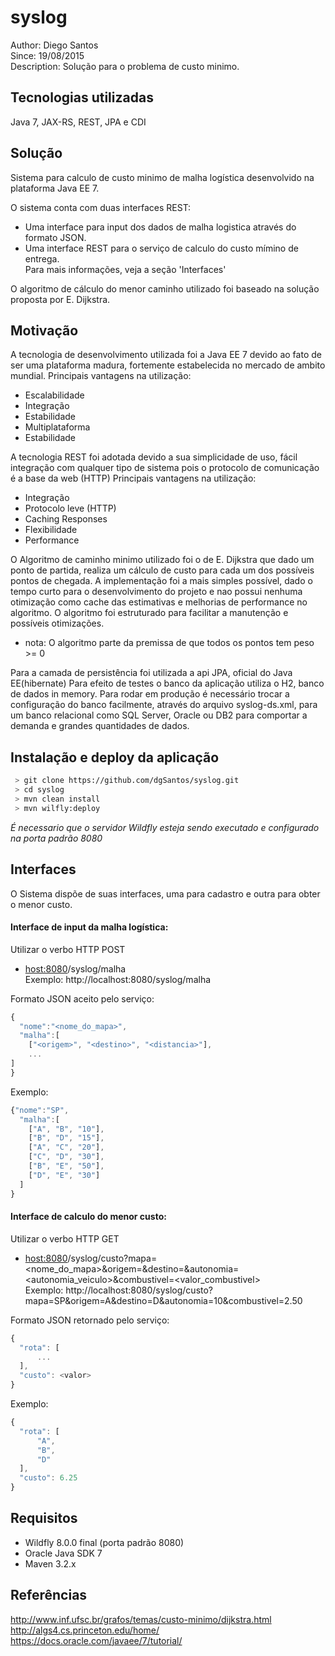 syslog
========================
Author: Diego Santos<br/>
Since: 19/08/2015<br/>
Description: Solução para o problema de custo minimo.<br/>

Tecnologias utilizadas
------------------------
Java 7, JAX-RS, REST, JPA e CDI

Solução
------------------------
Sistema para calculo de custo minimo de malha logística desenvolvido na plataforma Java EE 7.

O sistema conta com duas interfaces REST:
  - Uma interface para input dos dados de malha logistica através do formato JSON.
  - Uma interface REST para o serviço de calculo do custo mímino de entrega.  
Para mais informações, veja a seção 'Interfaces'
  
O algoritmo de cálculo do menor caminho utilizado foi baseado na solução proposta por E. Dijkstra.

Motivação
------------------------
A tecnologia de desenvolvimento utilizada foi a Java EE 7 devido ao fato de ser uma plataforma madura, fortemente estabelecida no mercado de ambito mundial.
Principais vantagens na utilização:
  - Escalabilidade
  - Integração
  - Estabilidade
  - Multiplataforma
  - Estabilidade

A tecnologia REST foi adotada devido a sua simplicidade de uso, fácil integração com qualquer tipo de sistema pois o protocolo de comunicação é a base da web (HTTP)
Principais vantagens na utilização:
  - Integração
  - Protocolo leve (HTTP)
  - Caching Responses
  - Flexibilidade
  - Performance
  
O Algoritmo de caminho minimo utilizado foi o de E. Dijkstra que dado um ponto de partida, realiza um cálculo de custo para cada um dos possíveis pontos de chegada.
A implementação foi a mais simples possível, dado o tempo curto para o desenvolvimento do projeto e nao possui nenhuma otimização como cache das estimativas e melhorias de performance no algoritmo.
O algoritmo foi estruturado para facilitar a manutenção e possíveis otimizações.
* nota: O algoritmo parte da premissa de que todos os pontos tem peso >= 0

Para a camada de persistência foi utilizada a api JPA, oficial do Java EE(hibernate)
Para efeito de testes o banco da aplicação utiliza o H2, banco de dados in memory.
Para rodar em produção é necessário trocar a configuração do banco facilmente, através do arquivo syslog-ds.xml, para um banco relacional como SQL Server, Oracle ou DB2 para comportar a demanda e grandes quantidades de dados.

Instalação e deploy da aplicação
------------------------
```sh
 > git clone https://github.com/dgSantos/syslog.git
 > cd syslog
 > mvn clean install
 > mvn wilfly:deploy
```

*É necessario que o servidor Wildfly esteja sendo executado e configurado na porta padrão 8080*

Interfaces
------------------------
O Sistema dispõe de suas interfaces, uma para cadastro e outra para obter o menor custo.

<h4>Interface de input da malha logística:</h4>

Utilizar o verbo HTTP POST<br/>
  - <host:8080>/syslog/malha<br/>
    Exemplo: http://localhost:8080/syslog/malha<br/>

Formato JSON aceito pelo serviço:

```javascript
{
  "nome":"<nome_do_mapa>",
  "malha":[
    ["<origem>", "<destino>", "<distancia>"],
    ...
]
}
```

Exemplo:

```javascript
{"nome":"SP",
  "malha":[
    ["A", "B", "10"],
    ["B", "D", "15"],
    ["A", "C", "20"],
    ["C", "D", "30"],
    ["B", "E", "50"],
    ["D", "E", "30"]
  ]
}
```

<h4>Interface de calculo do menor custo:</h4>

Utilizar o verbo HTTP GET<br/>
  - <host:8080>/syslog/custo?mapa=<nome_do_mapa>&origem=<origem>&destino=<destino>&autonomia=<autonomia_veiculo>&combustivel=<valor_combustivel><br/>
    Exemplo: http://localhost:8080/syslog/custo?mapa=SP&origem=A&destino=D&autonomia=10&combustivel=2.50<br/>

Formato JSON retornado pelo serviço:

```javascript
{
  "rota": [
      ...
  ],
  "custo": <valor>
}
```

Exemplo:

```javascript
{
  "rota": [
      "A",
      "B",
      "D"
  ],
  "custo": 6.25
}
```

Requisitos
------------------------
 - Wildfly 8.0.0 final (porta padrão 8080)
 - Oracle Java SDK 7
 - Maven 3.2.x

Referências
------------------------
http://www.inf.ufsc.br/grafos/temas/custo-minimo/dijkstra.html<br/>
http://algs4.cs.princeton.edu/home/<br/>
https://docs.oracle.com/javaee/7/tutorial/<br/>


  

